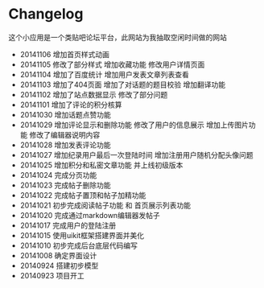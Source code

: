 Changelog
===========
这个小应用是一个类贴吧论坛平台，此网站为我抽取空闲时间做的网站

* 20141106 增加首页样式动画
* 20141105 修改了部分样式 增加收藏功能 修改用户详情页面
* 20141104 增加了百度统计 增加用户发表文章列表查看
* 20141103 增加了404页面 增加了对话题的题目校验 增加翻译功能
* 20141102 增加了站点数据显示 修改了部分问题 
* 20141101 增加了评论的积分核算
* 20141030 增加话题点赞功能
* 20141029 增加评论显示和删除功能 修改了用户的信息展示 增加上传图片功能 修改了编辑器说明内容
* 20141028 增加发表评论功能
* 20141027 增加纪录用户最后一次登陆时间 增加注册用户随机分配头像问题
* 20141025 增加积分和私密文章功能 并上线初级版本
* 20141024 完成分页功能
* 20141023 完成帖子删除功能
* 20141022 完成帖子置顶和帖子加精功能
* 20141021 初步完成阅读帖子功能 和 首页展示列表功能
* 20141020 完成通过markdown编辑器发帖子
* 20141017 完成用户的登陆注册
* 20141015 使用uikit框架搭建界面并美化
* 20141010 初步完成后台底层代码编写
* 20141008 确定界面设计
* 20140924 搭建初步模型
* 20140923 项目开工